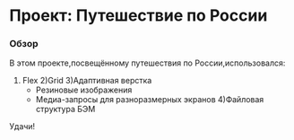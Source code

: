 # Проект: Путешествие по России

### Обзор
В этом проекте,посвещённому путешествия по России,использовался:
1) Flex
2)Grid
3)Адаптивная верстка
    - Резиновые изображения
    - Медиа-запросы для разноразмерных экранов
4)Файловая структура БЭМ


Удачи!
